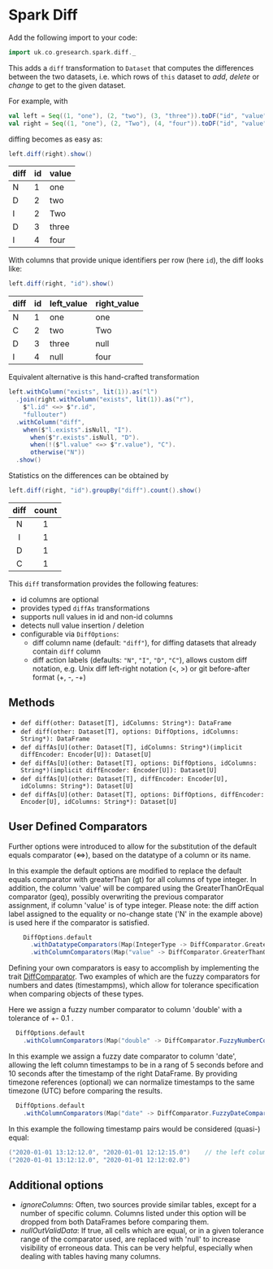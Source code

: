 # Spark Diff

Add the following import to your code:
```scala
import uk.co.gresearch.spark.diff._
```

This adds a `diff` transformation to `Dataset` that computes the differences between the
two datasets, i.e. which rows of `this` dataset to _add_, _delete_ or _change_ to get to the given
dataset.

For example, with
```scala
val left = Seq((1, "one"), (2, "two"), (3, "three")).toDF("id", "value")
val right = Seq((1, "one"), (2, "Two"), (4, "four")).toDF("id", "value")
```
diffing becomes as easy as:
```scala
left.diff(right).show()
```
|diff| id|value|
|----|---|-----|
|   N|  1|  one|
|   D|  2|  two|
|   I|  2|  Two|
|   D|  3|three|
|   I|  4| four|

With columns that provide unique identifiers per row (here `id`), the diff looks like:
```scala
left.diff(right, "id").show()
```
|diff| id|left_value|right_value|
|----|---|----------|-----------|
|   N|  1|       one|        one|
|   C|  2|       two|        Two|
|   D|  3|     three|       null|
|   I|  4|      null|       four|


Equivalent alternative is this hand-crafted transformation
```scala
left.withColumn("exists", lit(1)).as("l")
  .join(right.withColumn("exists", lit(1)).as("r"),
    $"l.id" <=> $"r.id",
    "fullouter")
  .withColumn("diff",
    when($"l.exists".isNull, "I").
      when($"r.exists".isNull, "D").
      when(!($"l.value" <=> $"r.value"), "C").
      otherwise("N"))
  .show()
```

Statistics on the differences can be obtained by
```scala
left.diff(right, "id").groupBy("diff").count().show()
```

| diff | count |
|:----:|:-----:|
|     N|      1|
|     I|      1|
|     D|      1|
|     C|      1|

This `diff` transformation provides the following features:
* id columns are optional
* provides typed `diffAs` transformations
* supports null values in id and non-id columns
* detects null value insertion / deletion
* configurable via `DiffOptions`:
  * diff column name (default: `"diff"`), for diffing datasets that already contain `diff` column
  * diff action labels (defaults: `"N"`, `"I"`, `"D"`, `"C"`), allows custom diff notation,
e.g. Unix diff left-right notation (<, >) or git before-after format (+, -, -+)

## Methods

* `def diff(other: Dataset[T], idColumns: String*): DataFrame`
* `def diff(other: Dataset[T], options: DiffOptions, idColumns: String*): DataFrame`
* `def diffAs[U](other: Dataset[T], idColumns: String*)(implicit diffEncoder: Encoder[U]): Dataset[U]`
* `def diffAs[U](other: Dataset[T], options: DiffOptions, idColumns: String*)(implicit diffEncoder: Encoder[U]): Dataset[U]`
* `def diffAs[U](other: Dataset[T], diffEncoder: Encoder[U], idColumns: String*): Dataset[U]`
* `def diffAs[U](other: Dataset[T], options: DiffOptions, diffEncoder: Encoder[U], idColumns: String*): Dataset[U]`

## User Defined Comparators
Further options were introduced to allow for the substitution of the default equals comparator (<=>), based on the datatype of a column or its name.

In this example the default options are modified to replace the default equals comparator with greaterThan (gt) for all columns of type integer.
In addition, the column 'value' will be compared using the GreaterThanOrEqual comparator (geq),
possibly overwriting the previous comparator assignment, if column 'value' is of type integer.
Please note: the diff action label assigned to the equality or no-change state ('N' in the example above) is used here if the comparator is satisfied.
```scala
    DiffOptions.default
      .withDatatypeComparators(Map(IntegerType -> DiffComparator.GreaterThanComparator))
      .withColumnComparators(Map("value" -> DiffComparator.GreaterThanOrEqualComparator))
```

Defining your own comparators is easy to accomplish by implementing the trait [DiffComparator](src/main/scala/uk/co/gresearch/spark/diff/DiffComparator.scala).
Two examples of which are the fuzzy comparators for numbers and dates (timestampms), which allow for tolerance specification when comparing objects of these types.

Here we assign a fuzzy number comparator to column 'double' with a tolerance of +- 0.1 .
````scala
  DiffOptions.default
    .withColumnComparators(Map("double" -> DiffComparator.FuzzyNumberComparator(0.1)))
````

In this example we assign a fuzzy date comparator to column 'date', allowing the left column timestamps to be in a rang of 5 seconds before and
10 seconds after the timestamp of the right DataFrame. By providing timezone references (optional) we can normalize timestamps to the same
timezone (UTC) before comparing the results.
````scala
  DiffOptions.default
    .withColumnComparators(Map("date" -> DiffComparator.FuzzyDateComparator(5, 10, "CET", "UTC")))
````

In this example the following timestamp pairs would be considered (quasi-) equal:
````scala
("2020-01-01 13:12:12.0", "2020-01-01 12:12:15.0")    // the left column, when normalized to UTC, is in the specified tolerance
("2020-01-01 13:12:12.0", "2020-01-01 12:12:02.0")
````

## Additional options
* _ignoreColumns_: Often, two sources provide similar tables, except for a number of specific column. Columns listed under this option will be dropped
from both DataFrames before comparing them.
* _nullOutValidData_: If true, all cells which are equal, or in a given tolerance range of the comparator used, are replaced with 'null' to increase visibility of erroneous data.
This can be very helpful, especially when dealing with tables having many columns.
